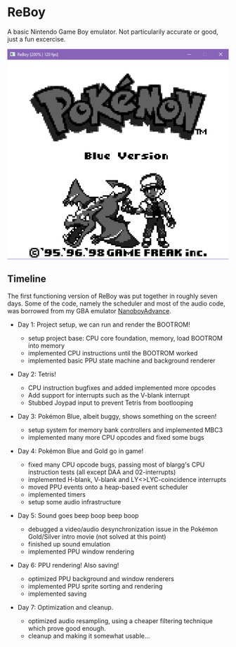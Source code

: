 # ReBoy
A basic Nintendo Game Boy emulator. Not particularily accurate or good, just a fun excercise.

![screenshot](screenshot.png)

## Timeline

The first functioning version of ReBoy was put together in roughly seven days.
Some of the code, namely the scheduler and most of the audio code, was borrowed from my GBA emulator [NanoboyAdvance](https://github.com/fleroviux/NanoboyAdvance).

- Day 1: Project setup, we can run and render the BOOTROM!
  - setup project base: CPU core foundation, memory, load BOOTROM into memory
  - implemented CPU instructions until the BOOTROM worked
  - implemented basic PPU state machine and background renderer

- Day 2: Tetris!
  - CPU instruction bugfixes and added implemented more opcodes
  - Add support for interrupts such as the V-blank interrupt
  - Stubbed Joypad input to prevent Tetris from bootlooping
  
- Day 3: Pokémon Blue, albeit buggy, shows something on the screen!
  - setup system for memory bank controllers and implemented MBC3
  - implemented many more CPU opcodes and fixed some bugs

- Day 4: Pokémon Blue and Gold go in game!
  - fixed many CPU opcode bugs, passing most of blargg's CPU instruction tests (all except DAA and 02-interrupts)
  - implemented H-blank, V-blank and LY<>LYC-coincidence interrupts
  - moved PPU events onto a heap-based event scheduler
  - implemented timers
  - setup some audio infrastructure
  
- Day 5: Sound goes beep boop beep boop
  - debugged a video/audio desynchronization issue in the Pokémon Gold/Silver intro movie (not solved at this point)
  - finished up sound emulation
  - implemented PPU window rendering
  

- Day 6: PPU rendering! Also saving!
  - optimized PPU background and window renderers
  - implemented PPU sprite sorting and rendering 
  - implemented saving
  
- Day 7: Optimization and cleanup.
  - optimized audio resampling, using a cheaper filtering technique which prove good enough.
  - cleanup and making it somewhat usable...
